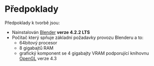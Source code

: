 # Předpoklady
Předpoklady k tvorbě jsou:
- Nainstalován [Blender](https://www.blender.org/) **verze 4.2.2 LTS**
- Počítač který spňuje základní požadavky provozu Blenderu a to:
	- 64bitový procesor
	- 8 gigabajtů RAM
	- grafický komponent se 4 gigabajty VRAM podporující knihovnu [OpenGL](https://www.opengl.org/) verze 4.3
 
